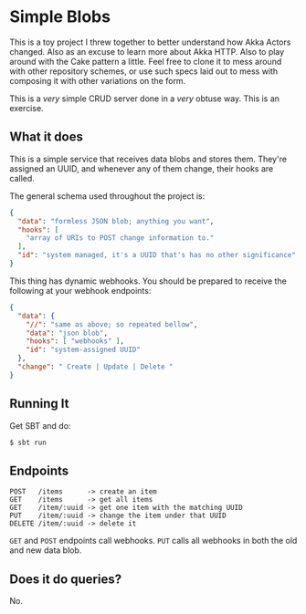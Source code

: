# Simple Blobs

This is a toy project I threw together to better understand how Akka Actors
changed. Also as an excuse to learn more about Akka HTTP. Also to play around
with the Cake pattern a little. Feel free to clone it to mess around with other
repository schemes, or use such specs laid out to mess with composing it with
other variations on the form.

This is a _very_ simple CRUD server done in a _very_ obtuse way. This is an
exercise.

## What it does

This is a simple service that receives data blobs and stores them. They're
assigned an UUID, and whenever any of them change, their hooks are called.

The general schema used throughout the project is:
```json
{
  "data": "formless JSON blob; anything you want",
  "hooks": [
    "array of URIs to POST change information to."
  ],
  "id": "system managed, it's a UUID that's has no other significance"
}
```

This thing has dynamic webhooks. You should be prepared to receive the following
at your webhook endpoints:

```json
{
  "data": { 
    "//": "same as above; so repeated bellow",
    "data": "json blob",
    "hooks": [ "webhooks" ],
    "id": "system-assigned UUID"
  },
  "change": " Create | Update | Delete "
}
```

## Running It

Get SBT and do:

```sh
$ sbt run
```

## Endpoints

```
POST   /items      -> create an item
GET    /items      -> get all items
GET    /item/:uuid -> get one item with the matching UUID
PUT    /item/:uuid -> change the item under that UUID
DELETE /item/:uuid -> delete it
```

`GET` and `POST` endpoints call webhooks. `PUT` calls all webhooks in both the
old and new data blob.

## Does it do queries?

No.
